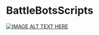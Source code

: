 # BattleBotsScripts

[![IMAGE ALT TEXT HERE](https://img.youtube.com/vi/4PhPg1xSngw/0.jpg)](https://www.youtube.com/watch?v=4PhPg1xSngw)
